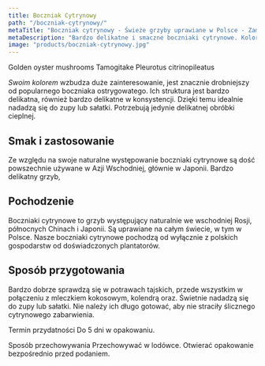 ```yaml
---
title: Boczniak Cytrynowy
path: "/boczniak-cytrynowy/"
metaTitle: "Boczniak cytrynowy - Świeże grzyby uprawiane w Polsce - Zamów"
metaDescription: "Bardzo delikatne i smaczne boczniaki cytrynowe. Kolorowe i bardzo proste w przyrządzeniu grzyby. Wejdź na stronę i zamów."
image: "products/boczniak-cytrynowy.jpg"
---
```


Golden oyster mushrooms
Tamogitake
Pleurotus citrinopileatus

*Swoim kolorem* wzbudza duże zainteresowanie, jest znacznie drobniejszy od popularnego boczniaka ostrygowatego.
Ich struktura jest bardzo delikatna, również bardzo delikatne w konsystencji. Dzięki temu idealnie nadadzą się do zupy lub sałatki. Potrzebują jedynie delikatnej obróbki cieplnej.

## Smak i zastosowanie
Ze względu na swoje naturalne występowanie boczniaki cytrynowe są dość powszechnie używane w Azji Wschodniej, głównie w Japonii. Bardzo delikatny grzyb,

## Pochodzenie
Boczniaki cytrynowe to grzyb występujący naturalnie we wschodniej Rosji, północnych Chinach i Japonii. Są uprawiane na całym świecie, w tym w Polsce. Nasze boczniaki cytrynowe pochodzą od wyłącznie z polskich gospodarstw od doświadczonych plantatorów.

## Sposób przygotowania
Bardzo dobrze sprawdzą się w potrawach tajskich, przede wszystkim w połączeniu z mleczkiem kokosowym, kolendrą oraz. Świetnie nadadzą się do zupy lub sałatki. Nie należy ich długo gotować, aby nie straciły ślicznego cytrynowego zabarwienia.

Termin przydatności
Do 5 dni w opakowaniu.

Sposób przechowywania
Przechowywać w lodówce. Otwierać opakowanie bezpośrednio przed podaniem.